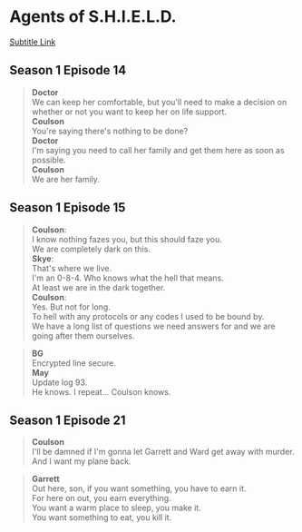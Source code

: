 # Agents of S.H.I.E.L.D.

[Subtitle Link](http://transcripts.foreverdreaming.org/viewforum.php?f=140)
## Season 1 Episode 14

>**Doctor**  
>We can keep her comfortable, but you'll need to make a decision on whether or not you want to keep her on life support.  
>**Coulson**  
>You're saying there's nothing to be done?  
>**Doctor**  
>I'm saying you need to call her family and get them here as soon as possible.  
>**Coulson**  
>We are her family.  



## Season 1 Episode 15


>**Coulson**:   
> I know nothing fazes you, but this should faze you.   
> We are completely dark on this.    
>**Skye**:    
>That's where we live.     
>I'm an 0-8-4. Who knows what the hell that means.  
>At least we are in the dark together.  
>**Coulson**:   
>Yes. But not for long.   
>To hell with any protocols or any codes I used to be bound by.  
>We have a long list of questions we need answers for and we are going after them ourselves.  

>**BG**  
>Encrypted line secure.  
>**May**  
>Update log 93.  
>He knows. I repeat... Coulson knows.  

## Season 1 Episode 21

>**Coulson**  
>I'll be damned if I'm gonna let Garrett and Ward get away with murder.  
>And I want my plane back.

>**Garrett**  
>Out here, son, if you want something, you have to earn it.   
>For here on out, you earn everything.   
>You want a warm place to sleep, you make it.   
>You want something to eat, you kill it.  


